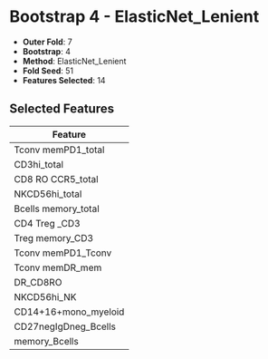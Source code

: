 # Bootstrap 4 - ElasticNet_Lenient

- **Outer Fold**: 7
- **Bootstrap**: 4
- **Method**: ElasticNet_Lenient
- **Fold Seed**: 51
- **Features Selected**: 14

## Selected Features

| Feature |
|---------|
| Tconv memPD1_total |
| CD3hi_total |
| CD8 RO CCR5_total |
| NKCD56hi_total |
| Bcells memory_total |
| CD4 Treg _CD3 |
| Treg memory_CD3 |
| Tconv memPD1_Tconv |
| Tconv memDR_mem |
| DR_CD8RO |
| NKCD56hi_NK |
| CD14+16+mono_myeloid |
| CD27negIgDneg_Bcells |
| memory_Bcells |
